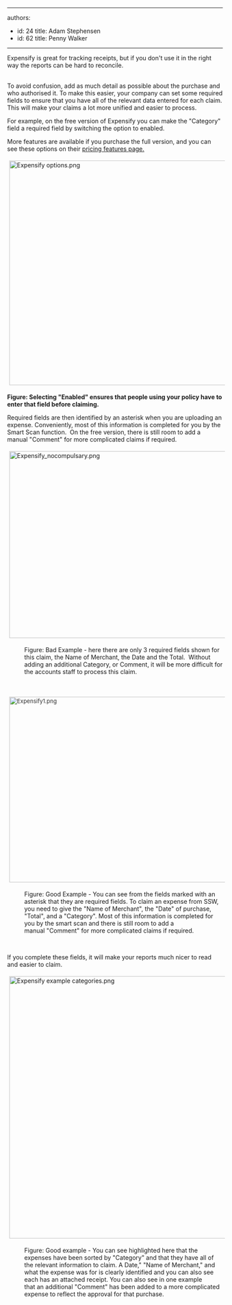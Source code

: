 

---
authors:
  - id: 24
    title: Adam Stephensen
  - id: 62
    title: Penny Walker
---




<span class='intro'> Expensify is great for tracking receipts, but if you don't use it in&#160;the right way the reports can be hard to reconcile.<br><div><br></div><div>To avoid confusion, add as much detail as possible about the purchase and who authorised it. To make this easier, your company can set some&#160;required fields to ensure that you have all of the relevant data entered for each claim. This&#160;will make your claims a lot more unified and easier to process.&#160;<br></div> </span>

<dl class="badImage"><dl class="ssw15-rteElement-ImageArea">For example, o​​​​n the free version of Expensify you can make the &quot;Category&quot; field&#160;a required field&#160;by switching the option to enabled.&#160;</dl><dl class="ssw15-rteElement-ImageArea">More features are available if you purchase the full version, and&#160;you can see these options on their <a href="https&#58;//www.expensify.com/pricing#features">pricing features page.</a><br></dl><dl class="ssw15-rteElement-ImageArea"><dl class="ssw15-rteElement-ImageArea"><img src="/PublishingImages/Expensify%20options.png" alt="Expensify options.png" style="margin&#58;5px;width&#58;700px;height&#58;524px;" /></dl><p class="ssw15-rteElement-P"><strong>Figure&#58; ​​​Se​​le​c​ting &quot;Enabled&quot; ensures that people using your policy have to enter that field before claiming.&#160;</strong><br></p><dl class="ssw15-rteElement-ImageArea"><span style="background-color&#58;initial;">Required fie</span><span style="background-color&#58;initial;">lds</span><span style="background-color&#58;initial;"> are then&#160;identified&#160;</span><span style="background-color&#58;initial;">b</span><span style="background-color&#58;initial;">y an</span><span style="background-color&#58;initial;"> asterisk when you are uploading an expense. Conveniently, m</span><span style="background-color&#58;initial;">ost of this information is completed for you by the Smart Scan function.&#160; On the free version,&#160;there is still room to add a manual&#160;&quot;Comment&quot;&#160;for more complicated claims if required. </span><br></dl><dl class="ssw15-rteElement-ImageArea"><img src="/SiteAssets/how-to-enter-an-expensify-receipt/Expensify_nocompulsary.png" alt="Expensify_nocompulsary.png" style="margin&#58;5px;width&#58;700px;height&#58;436px;" /></dl></dl><dd class="ssw15-rteElement-FigureBad">​​​​Figure&#58; Bad Example - here there are only 3 required fields shown&#160;for this claim, the&#160;Name of Merchant, the&#160;Date and the&#160;Total.&#160; Without adding an additional Category, or Comment, it will be more difficult&#160;for the accounts staff to process this claim.<br></dd><p class="ssw15-rteElement-P">​​<br></p><dl class="ssw15-rteElement-ImageArea"><img src="/SiteAssets/how-to-enter-an-expensify-receipt/Expensify1.png" alt="Expensify1.png" style="color&#58;#333333;font-size&#58;13px;margin&#58;5px;width&#58;700px;height&#58;433px;" /></dl></dl><dl class="goodImage"><dd>​​​​​Figure&#58; Good Example -&#160;You can see from the fields marked with an asterisk&#160;that they are&#160;required fields.&#160;To claim an&#160;expense from&#160;SSW, you need to give the &quot;Name of Merchant&quot;, the &quot;Date&quot; of purchase, &quot;Total&quot;, and a &quot;Category&quot;. Most of this information is completed for you by the smart scan and there is still room to add a manual&#160;&quot;Comment&quot; for more complicated claims if required.<br></dd><p class="ssw15-rteElement-P">​​​​<br></p><p class="ssw15-rteElement-P">If you complete these fields, it will make your reports much nicer to read and easier to claim.<br></p><dl class="ssw15-rteElement-ImageArea"><img src="/SiteAssets/how-to-enter-an-expensify-receipt/Expensify%20example%20categories.png" alt="Expensify example categories.png" style="margin&#58;5px;width&#58;700px;height&#58;612px;" /></dl><dd class="ssw15-rteElement-FigureGood">Figure&#58; Good example - You can see highlighted here that the expenses have been sorted by &quot;Category&quot; and that they have all of the relevant information to claim. A&#160;Date,&quot;&#160;&quot;Name of Merchant,&quot; and what the expense was for is clearly identified and you can also see each has an&#160;attached&#160;receipt. You can also see in one example that&#160;an additional&#160;&quot;Comment&quot;&#160;has been added to a more complicated expense to reflect the approval for that purchase.<br><br><br><br></dd></dl>


